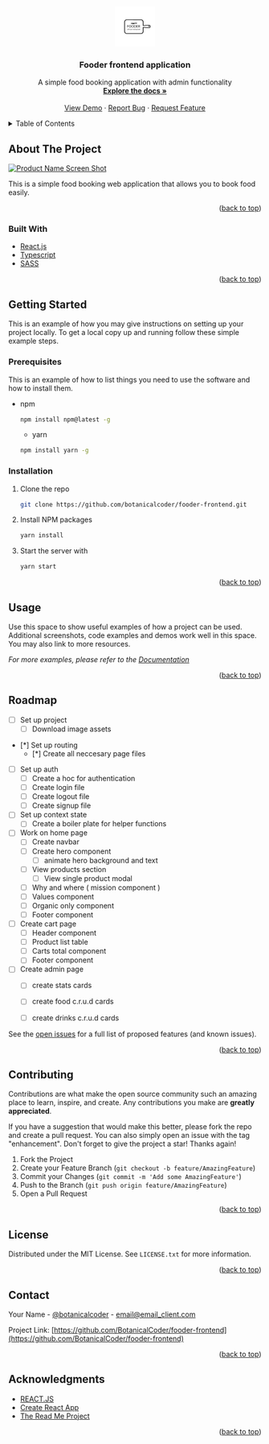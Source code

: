 <div id="top"></div>






<!-- PROJECT LOGO -->
<br />
<div align="center">
  <a href="https://github.com/github_username/repo_name">
    <img src="/src/assets/images/fooder-black-logo-bg-less.png" alt="Logo" width="80" height="80">
  </a>

<h3 align="center">Fooder frontend application</h3>

  <p align="center">
    A simple food booking application with admin functionality
    <br />
    <a href="https://github.com/BotanicalCoder/fooder-frontend/"><strong>Explore the docs »</strong></a>
    <br />
    <br />
    <a href="https://github.com/github_username/repo_name">View Demo</a>
    ·
    <a href="https://github.com/github_username/repo_name/issues">Report Bug</a>
    ·
    <a href="https://github.com/github_username/repo_name/issues">Request Feature</a>
  </p>
</div>



<!-- TABLE OF CONTENTS -->
<details>
  <summary>Table of Contents</summary>
  <ol>
    <li>
      <a href="#about-the-project">About The Project</a>
      <ul>
        <li><a href="#built-with">Built With</a></li>
      </ul>
    </li>
    <li>
      <a href="#getting-started">Getting Started</a>
      <ul>
        <li><a href="#prerequisites">Prerequisites</a></li>
        <li><a href="#installation">Installation</a></li>
      </ul>
    </li>
    <li><a href="#usage">Usage</a></li>
    <li><a href="#roadmap">Roadmap</a></li>
    <li><a href="#contributing">Contributing</a></li>
    <li><a href="#license">License</a></li>
    <li><a href="#contact">Contact</a></li>
    <li><a href="#acknowledgments">Acknowledgments</a></li>
  </ol>
</details>



<!-- ABOUT THE PROJECT -->
## About The Project

[![Product Name Screen Shot][product-screenshot]](https://example.com)

This is a simple food booking web application that allows you to book food easily.

<p align="right">(<a href="#top">back to top</a>)</p>



### Built With

* [React.js](https://reactjs.org/)
* [Typescript](https://www.typescriptlang.org/)
* [SASS](https://sass-lang.com/)


<p align="right">(<a href="#top">back to top</a>)</p>



<!-- GETTING STARTED -->
## Getting Started

This is an example of how you may give instructions on setting up your project locally.
To get a local copy up and running follow these simple example steps.

### Prerequisites

This is an example of how to list things you need to use the software and how to install them.
* npm
  ```sh
  npm install npm@latest -g
  ```
  
  * yarn
  ```sh
  npm install yarn -g
  ```

### Installation

1. Clone the repo
   ```sh
   git clone https://github.com/botanicalcoder/fooder-frontend.git
   ```
2. Install NPM packages
   ```sh
   yarn install
   ```
4. Start the server with
   ```sh
   yarn start
   ```

<p align="right">(<a href="#top">back to top</a>)</p>



<!-- USAGE EXAMPLES -->
## Usage

Use this space to show useful examples of how a project can be used. Additional screenshots, code examples and demos work well in this space. You may also link to more resources.

_For more examples, please refer to the [Documentation](https://example.com)_

<p align="right">(<a href="#top">back to top</a>)</p>



<!-- ROADMAP -->
## Roadmap

- [ ] Set up project
    - [ ] Download image assets
- [*] Set up routing
    - [*] Create all neccesary page files
- [ ] Set up auth
    - [ ] Create a hoc for authentication
    - [ ] Create login file
    - [ ] Create logout file
    - [ ] Create signup file
- [ ] Set up context state
    - [ ] Create a boiler plate for helper functions
- [ ] Work on home page
    - [ ] Create navbar
    - [ ] Create hero component
        - [ ] animate hero background and text
    - [ ] View products section
        - [ ] View single product modal
    - [ ] Why and where ( mission component )
    - [ ] Values component 
    - [ ] Organic only component
    - [ ] Footer component
 - [ ] Create cart page
    - [ ] Header component
    - [ ] Product list table
    - [ ] Carts total component
    - [ ] Footer component
 - [ ] Create admin page
    - [ ] create stats cards
    - [ ] create food c.r.u.d cards
    - [ ] create drinks c.r.u.d cards
 
  
    
    

See the [open issues](https://github.com/BotanicalCoder/fooder-frontend/issues) for a full list of proposed features (and known issues).

<p align="right">(<a href="#top">back to top</a>)</p>



<!-- CONTRIBUTING -->
## Contributing

Contributions are what make the open source community such an amazing place to learn, inspire, and create. Any contributions you make are **greatly appreciated**.

If you have a suggestion that would make this better, please fork the repo and create a pull request. You can also simply open an issue with the tag "enhancement".
Don't forget to give the project a star! Thanks again!

1. Fork the Project
2. Create your Feature Branch (`git checkout -b feature/AmazingFeature`)
3. Commit your Changes (`git commit -m 'Add some AmazingFeature'`)
4. Push to the Branch (`git push origin feature/AmazingFeature`)
5. Open a Pull Request

<p align="right">(<a href="#top">back to top</a>)</p>



<!-- LICENSE -->
## License

Distributed under the MIT License. See `LICENSE.txt` for more information.

<p align="right">(<a href="#top">back to top</a>)</p>



<!-- CONTACT -->
## Contact

Your Name - [@botanicalcoder](https://twitter.com/botanicalcoder) - email@email_client.com

Project Link: [https://github.com/BotanicalCoder/fooder-frontend](https://github.com/BotanicalCoder/fooder-frontend)

<p align="right">(<a href="#top">back to top</a>)</p>



<!-- ACKNOWLEDGMENTS -->
## Acknowledgments

* [REACT.JS](https://reactjs.org/)
* [Create React App](https://create-react-app.dev/)
* [The Read Me Project](https://github.com/othneildrew/Best-README-Template)

<p align="right">(<a href="#top">back to top</a>)</p>



<!-- MARKDOWN LINKS & IMAGES -->
<!-- https://www.markdownguide.org/basic-syntax/#reference-style-links -->
[contributors-shield]: https://img.shields.io/github/contributors/github_username/repo_name.svg?style=for-the-badge
[contributors-url]: https://github.com/github_username/repo_name/graphs/contributors
[forks-shield]: https://img.shields.io/github/forks/github_username/repo_name.svg?style=for-the-badge
[forks-url]: https://github.com/github_username/repo_name/network/members
[stars-shield]: https://img.shields.io/github/stars/github_username/repo_name.svg?style=for-the-badge
[stars-url]: https://github.com/github_username/repo_name/stargazers
[issues-shield]: https://img.shields.io/github/issues/github_username/repo_name.svg?style=for-the-badge
[issues-url]: https://github.com/github_username/repo_name/issues
[license-shield]: https://img.shields.io/github/license/github_username/repo_name.svg?style=for-the-badge
[license-url]: https://github.com/github_username/repo_name/blob/master/LICENSE.txt
[linkedin-shield]: https://img.shields.io/badge/-LinkedIn-black.svg?style=for-the-badge&logo=linkedin&colorB=555
[linkedin-url]: https://linkedin.com/in/linkedin_username
[product-screenshot]: images/screenshot.png
